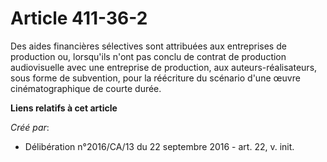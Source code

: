 # Article 411-36-2

Des aides financières sélectives sont attribuées aux entreprises de  production ou, lorsqu'ils n'ont pas conclu de contrat de
production  audiovisuelle avec une entreprise de production, aux  auteurs-réalisateurs, sous forme de subvention, pour la
réécriture du  scénario d'une œuvre cinématographique de courte durée.

**Liens relatifs à cet article**

_Créé par_:

  - Délibération n°2016/CA/13 du 22 septembre 2016 - art. 22, v. init.
